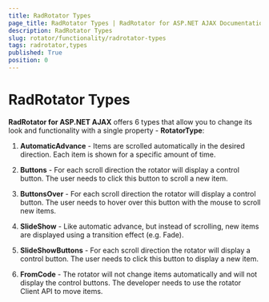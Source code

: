 ```yaml
---
title: RadRotator Types
page_title: RadRotator Types | RadRotator for ASP.NET AJAX Documentation
description: RadRotator Types
slug: rotator/functionality/radrotator-types
tags: radrotator,types
published: True
position: 0
---
```


# RadRotator Types

**RadRotator for ASP.NET AJAX** offers 6 types that allow you to change its look and functionality with a single property - **RotatorType**:

1. **AutomaticAdvance** - Items are scrolled automatically in the desired direction. Each item is shown for a specific amount of time.

1. **Buttons** - For each scroll direction the rotator will display a control button. The user needs to click this button to scroll a new item.

1. **ButtonsOver** - For each scroll direction the rotator will display a control button. The user needs to hover over this button with the mouse to scroll new items.

1. **SlideShow** - Like automatic advance, but instead of scrolling, new items are displayed using a transition effect (e.g. Fade).

1. **SlideShowButtons** - For each scroll direction the rotator will display a control button. The user needs to click this button to display a new item.

1. **FromCode** - The rotator will not change items automatically and will not display the control buttons. The developer needs to use the rotator Client API to move items.


